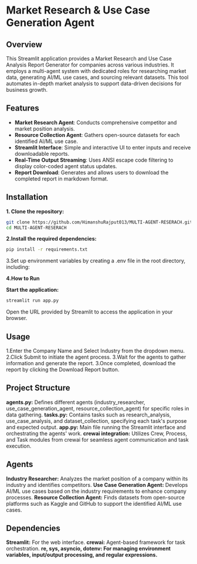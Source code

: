 # Market Research & Use Case Generation Agent

## Overview

This Streamlit application provides a Market Research and Use Case Analysis Report Generator for companies across various industries. It employs a multi-agent system with dedicated roles for researching market data, generating AI/ML use cases, and sourcing relevant datasets. This tool automates in-depth market analysis to support data-driven decisions for business growth.

## Features

- **Market Research Agent**: Conducts comprehensive competitor and market position analysis.
- **Resource Collection Agent**: Gathers open-source datasets for each identified AI/ML use case.
- **Streamlit Interface**: Simple and interactive UI to enter inputs and receive downloadable reports.
- **Real-Time Output Streaming**: Uses ANSI escape code filtering to display color-coded agent status updates.
- **Report Download**: Generates and allows users to download the completed report in markdown format.

## Installation

**1. Clone the repository:**
   ```bash
   git clone https://github.com/HimanshuRajput013/MULTI-AGENT-RESERACH.git
   cd MULTI-AGENT-RESERACH
```


**2.Install the required dependencies:**

```bash
pip install -r requirements.txt
```


3.Set up environment variables by creating a .env file in the root directory, including:

**4.How to Run**

**Start the application:**
```bash
streamlit run app.py
```
Open the URL provided by Streamlit to access the application in your browser.

## Usage
1.Enter the Company Name and Select Industry from the dropdown menu.
2.Click Submit to initiate the agent process.
3.Wait for the agents to gather information and generate the report.
3.Once completed, download the report by clicking the Download Report button.

## Project Structure
**agents.py:** Defines different agents (industry_researcher, use_case_generation_agent, resource_collection_agent) for specific roles in data gathering.
**tasks.py:** Contains tasks such as research_analysis, use_case_analysis, and dataset_collection, specifying each task's purpose and expected output.
**app.py:** Main file running the Streamlit interface and orchestrating the agents' work.
**crewai integration:** Utilizes Crew, Process, and Task modules from crewai for seamless agent communication and task execution.

## Agents

**Industry Researcher:** Analyzes the market position of a company within its industry and identifies competitors.
**Use Case Generation Agent:** Develops AI/ML use cases based on the industry requirements to enhance company processes.
**Resource Collection Agent:** Finds datasets from open-source platforms such as Kaggle and GitHub to support the identified AI/ML use cases.

## Dependencies
**Streamlit:** For the web interface.
**crewai:** Agent-based framework for task orchestration.
**re, sys, asyncio, dotenv: For managing environment variables, input/output processing, and regular expressions.**



